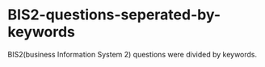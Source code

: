 # BIS2-questions-seperated-by-keywords
BIS2(business Information System 2) questions were divided by keywords.
